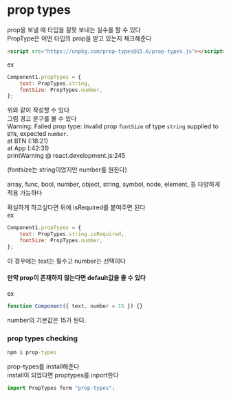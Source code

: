 # prop types

prop을 보낼 때 타입을 잘못 보내는 실수를 할 수 있다\
PropType은 어떤 타입의 prop을 받고 있는지 체크해준다

```html
<script src="https://unpkg.com/prop-types@15.6/prop-types.js"></script>
```

ex

```js
Component1.propTypes = {
    text: PropTypes.string,
    fontSize: PropTypes.number,
};
```

위와 같이 작성할 수 있다\
그럼 경고 문구를 볼 수 있다\
Warning: Failed prop type: Invalid prop `fontSize` of type `string` supplied to `BTN`, expected `number`.  
 at BTN (<anonymous>:18:21)  
 at App (<anonymous>:42:31)  
printWarning @ react.development.js:245

(fontsize는 string이었지만 number를 원한다)

array, func, bool, number, object, string, symbol, node, element, 등 다양하게 적용 가능하다

확실하게 하고싶다면 뒤에 isRequired를 붙여주면 된다\
 ex

```js
Component1.propTypes = {
    text: PropTypes.string.isRequired,
    fontSize: PropTypes.number,
};
```

이 경우에는 text는 필수고 number는 선택이다

#### 만약 prop이 존재하지 않는다면 default값을 줄 수 있다

ex

```js
function Component({ text, number = 15 }) {}
```

number의 기본값은 15가 된다.

### prop types checking

```cmd
npm i prop-types
```

prop-types를 install해준다\
install이 되었다면 proptypes를 inport한다

```js
import PropTypes form "prop-types";
```
